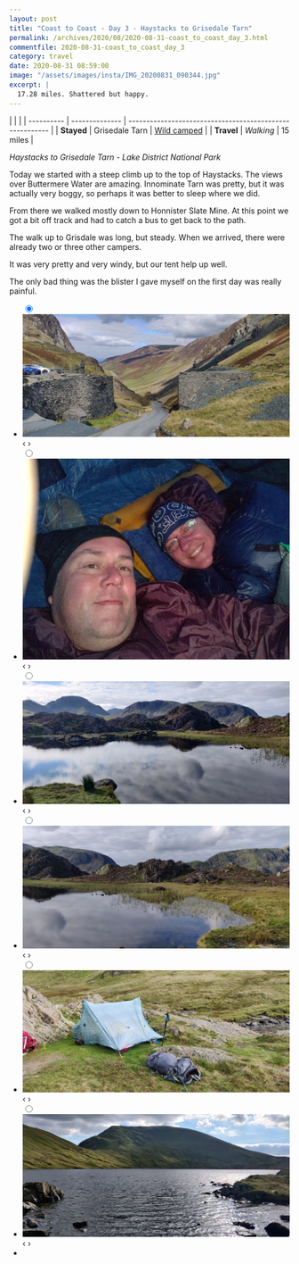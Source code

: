```yaml
---
layout: post
title: "Coast to Coast - Day 3 - Haystacks to Grisedale Tarn"
permalink: /archives/2020/08/2020-08-31-coast_to_coast_day_3.html
commentfile: 2020-08-31-coast_to_coast_day_3
category: travel
date: 2020-08-31 08:59:00
image: "/assets/images/insta/IMG_20200831_090344.jpg"
excerpt: |
  17.28 miles. Shattered but happy.
---
```


|            |                |
| ---------- | -------------- | -------------------------------------------------------- |
| **Stayed** | Grisedale Tarn | [Wild camped](https://maps.app.goo.gl/3C2K54oKjKKWU5jr5) |
| **Travel** | _Walking_      | 15 miles                                                 |

_Haystacks to Grisedale Tarn - Lake District National Park_

Today we started with a steep climb up to the top of Haystacks. The views over Buttermere Water are amazing. Innominate Tarn was pretty, but it was actually very boggy, so perhaps it was better to sleep where we did.

From there we walked mostly down to Honnister Slate Mine. At this point we got a bit off track and had to catch a bus to get back to the path.

The walk up to Grisdale was long, but steady. When we arrived, there were already two or three other campers.

It was very pretty and very windy, but our tent help up well.

The only bad thing was the blister I gave myself on the first day was really painful.

<ul class="slides">
    <input type="radio" name="radio-btn" id="img-1" checked="checked" />
    <li class="slide-container">
        <div class="slide">
          <a href="/assets/images/insta/IMG_20200831_110149.jpg"><img src="/assets/images/insta/IMG_20200831_110149.jpg" /></a>
        </div>
        <div class="nav">
             <label for="img-6" class="prev">&#x2039;</label>
             <label for="img-2" class="next">&#x203a;</label>
         </div>
    </li>    <input type="radio" name="radio-btn" id="img-2"  />
    <li class="slide-container">
        <div class="slide">
          <a href="/assets/images/insta/IMG_20200831_204038.jpg"><img src="/assets/images/insta/IMG_20200831_204038.jpg" /></a>
        </div>
        <div class="nav">
             <label for="img-1" class="prev">&#x2039;</label>
             <label for="img-3" class="next">&#x203a;</label>
         </div>
    </li>    <input type="radio" name="radio-btn" id="img-3"  />
    <li class="slide-container">
        <div class="slide">
          <a href="/assets/images/insta/IMG_20200831_090344.jpg"><img src="/assets/images/insta/IMG_20200831_090344.jpg" /></a>
        </div>
        <div class="nav">
             <label for="img-2" class="prev">&#x2039;</label>
             <label for="img-4" class="next">&#x203a;</label>
         </div>
    </li>    <input type="radio" name="radio-btn" id="img-4"  />
    <li class="slide-container">
        <div class="slide">
          <a href="/assets/images/insta/IMG_20200831_090341.jpg"><img src="/assets/images/insta/IMG_20200831_090341.jpg" /></a>
        </div>
        <div class="nav">
             <label for="img-3" class="prev">&#x2039;</label>
             <label for="img-5" class="next">&#x203a;</label>
         </div>
    </li>    <input type="radio" name="radio-btn" id="img-5"  />
    <li class="slide-container">
        <div class="slide">
          <a href="/assets/images/insta/IMG_20200831_165524.jpg"><img src="/assets/images/insta/IMG_20200831_165524.jpg" /></a>
        </div>
        <div class="nav">
             <label for="img-4" class="prev">&#x2039;</label>
             <label for="img-6" class="next">&#x203a;</label>
         </div>
    </li>
    <input type="radio" name="radio-btn" id="img-6" />
    <li class="slide-container">
        <div class="slide">
          <a href="/assets/images/insta/IMG_20200831_170016.jpg"><img src="/assets/images/insta/IMG_20200831_170016.jpg" /></a>
        </div>
        <div class="nav">
             <label for="img-5" class="prev">&#x2039;</label>
             <label for="img-1" class="next">&#x203a;</label>
         </div>
    </li>
  <li class="nav-dots">
      <label for="img-1" class="nav-dot" id="img-dot-1"></label>      <label for="img-2" class="nav-dot" id="img-dot-2"></label>      <label for="img-3" class="nav-dot" id="img-dot-3"></label>      <label for="img-4" class="nav-dot" id="img-dot-4"></label>      <label for="img-5" class="nav-dot" id="img-dot-5"></label>
      <label for="img-6" class="nav-dot" id="img-dot-6"></label>
  </li>
</ul>
